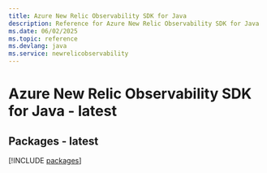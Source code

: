 ```yaml
---
title: Azure New Relic Observability SDK for Java
description: Reference for Azure New Relic Observability SDK for Java
ms.date: 06/02/2025
ms.topic: reference
ms.devlang: java
ms.service: newrelicobservability
---
```

# Azure New Relic Observability SDK for Java - latest
## Packages - latest
[!INCLUDE [packages](new-relic-observability-index.md)]